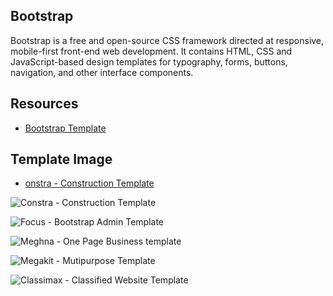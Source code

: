 ## Bootstrap 

Bootstrap is a free and open-source CSS framework directed at responsive, mobile-first front-end web development.
It contains HTML, CSS and JavaScript-based design templates for typography, forms, buttons, navigation, and other interface components.

## Resources
* [Bootstrap Template](https://themefisher.com/free-bootstrap-templates)

## Template Image

* [onstra - Construction Template](https://themefisher.com/_next/image?url=https%3A%2F%2Fdemo.themefisher.com%2Fthumbnails%2Fconstra.png&w=640&q=80)

![Constra - Construction Template](https://themefisher.com/_next/image?url=https%3A%2F%2Fdemo.themefisher.com%2Fthumbnails%2Fconstra.png&w=640&q=80) 

![Focus - Bootstrap Admin Template](https://themefisher.com/_next/image?url=https%3A%2F%2Fdemo.themefisher.com%2Fthumbnails%2Ffocus.png&w=640&q=80)

![Meghna - One Page Business template](https://themefisher.com/_next/image?url=https%3A%2F%2Fdemo.themefisher.com%2Fthumbnails%2Fmeghna.png&w=640&q=80)

![Megakit - Mutipurpose Template](https://themefisher.com/_next/image?url=https%3A%2F%2Fdemo.themefisher.com%2Fthumbnails%2Fmegakit.png&w=640&q=80)

![Classimax - Classified Website Template](https://themefisher.com/_next/image?url=https%3A%2F%2Fdemo.themefisher.com%2Fthumbnails%2Fclassimax.png&w=640&q=80)




